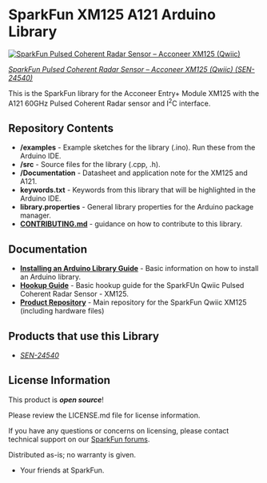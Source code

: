 SparkFun XM125 A121 Arduino Library
========================================

[![SparkFun Pulsed Coherent Radar Sensor – Acconeer XM125 (Qwiic)](https://cdn.sparkfun.com/r/600-600/assets/parts/2/4/8/6/5/SEN-24540-Pulsed-Coherent-Radar-Sensor-Feature.jpg)](https://www.sparkfun.com/products/24540)

[*SparkFun Pulsed Coherent Radar Sensor – Acconeer XM125 (Qwiic) (SEN-24540)*](https://www.sparkfun.com/products/24540)

This is the SparkFun library for the Acconeer Entry+ Module XM125 with the A121 60GHz Pulsed Coherent Radar sensor and I<sup>2</sup>C interface.


Repository Contents
-------------------

* **/examples** - Example sketches for the library (.ino). Run these from the Arduino IDE.
* **/src** - Source files for the library (.cpp, .h).
* **/Documentation** - Datasheet and application note for the XM125 and A121.
* **keywords.txt** - Keywords from this library that will be highlighted in the Arduino IDE.
* **library.properties** - General library properties for the Arduino package manager.
* **[CONTRIBUTING.md](./CONTRIBUTING.md)** - guidance on how to contribute to this library.


Documentation
--------------

* **[Installing an Arduino Library Guide](https://learn.sparkfun.com/tutorials/installing-an-arduino-library)** - Basic information on how to install an Arduino library.
* **[Hookup Guide](https://docs.sparkfun.com/SparkFun_Qwiic_Pulsed_Radar_Sensor_XM125)** - Basic hookup guide for the SparkFUn Qwiic Pulsed Coherent Radar Sensor - XM125.
* **[Product Repository](https://github.com/sparkfun/SparkFun_Qwiic_Pulsed_Radar_Sensor_XM125)** - Main repository for the SparkFun Qwiic XM125 (including hardware files)


Products that use this Library 
---------------------------------

* [*SEN-24540*](https://www.sparkfun.com/products/24540)


License Information
-------------------

This product is _**open source**_! 

Please review the LICENSE.md file for license information. 

If you have any questions or concerns on licensing, please contact technical support on our [SparkFun forums](https://forum.sparkfun.com/viewforum.php?f=152).

Distributed as-is; no warranty is given.

- Your friends at SparkFun.

_<COLLABORATION CREDIT>_
